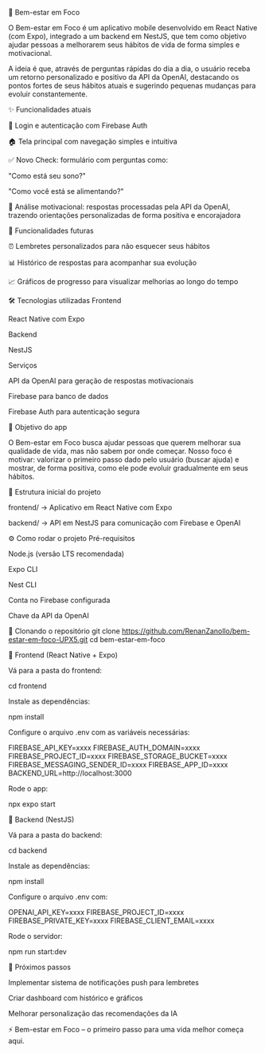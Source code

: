 📱 Bem-estar em Foco

O Bem-estar em Foco é um aplicativo mobile desenvolvido em React Native (com Expo), integrado a um backend em NestJS, que tem como objetivo ajudar pessoas a melhorarem seus hábitos de vida de forma simples e motivacional.

A ideia é que, através de perguntas rápidas do dia a dia, o usuário receba um retorno personalizado e positivo da API da OpenAI, destacando os pontos fortes de seus hábitos atuais e sugerindo pequenas mudanças para evoluir constantemente.

✨ Funcionalidades atuais

🔑 Login e autenticação com Firebase Auth

🏠 Tela principal com navegação simples e intuitiva

✅ Novo Check: formulário com perguntas como:

"Como está seu sono?"

"Como você está se alimentando?"

🤖 Análise motivacional: respostas processadas pela API da OpenAI, trazendo orientações personalizadas de forma positiva e encorajadora

🚀 Funcionalidades futuras

⏰ Lembretes personalizados para não esquecer seus hábitos

📊 Histórico de respostas para acompanhar sua evolução

📈 Gráficos de progresso para visualizar melhorias ao longo do tempo

🛠️ Tecnologias utilizadas
Frontend

React Native com Expo

Backend

NestJS

Serviços

API da OpenAI para geração de respostas motivacionais

Firebase para banco de dados

Firebase Auth para autenticação segura

🎯 Objetivo do app

O Bem-estar em Foco busca ajudar pessoas que querem melhorar sua qualidade de vida, mas não sabem por onde começar.
Nosso foco é motivar: valorizar o primeiro passo dado pelo usuário (buscar ajuda) e mostrar, de forma positiva, como ele pode evoluir gradualmente em seus hábitos.

📌 Estrutura inicial do projeto

frontend/ → Aplicativo em React Native com Expo

backend/ → API em NestJS para comunicação com Firebase e OpenAI

⚙️ Como rodar o projeto
Pré-requisitos

Node.js (versão LTS recomendada)

Expo CLI

Nest CLI

Conta no Firebase configurada

Chave da API da OpenAI

🔹 Clonando o repositório
git clone https://github.com/RenanZanollo/bem-estar-em-foco-UPX5.git
cd bem-estar-em-foco

🔹 Frontend (React Native + Expo)

Vá para a pasta do frontend:

cd frontend


Instale as dependências:

npm install


Configure o arquivo .env com as variáveis necessárias:

FIREBASE_API_KEY=xxxx
FIREBASE_AUTH_DOMAIN=xxxx
FIREBASE_PROJECT_ID=xxxx
FIREBASE_STORAGE_BUCKET=xxxx
FIREBASE_MESSAGING_SENDER_ID=xxxx
FIREBASE_APP_ID=xxxx
BACKEND_URL=http://localhost:3000


Rode o app:

npx expo start

🔹 Backend (NestJS)

Vá para a pasta do backend:

cd backend


Instale as dependências:

npm install


Configure o arquivo .env com:

OPENAI_API_KEY=xxxx
FIREBASE_PROJECT_ID=xxxx
FIREBASE_PRIVATE_KEY=xxxx
FIREBASE_CLIENT_EMAIL=xxxx


Rode o servidor:

npm run start:dev

🔮 Próximos passos

Implementar sistema de notificações push para lembretes

Criar dashboard com histórico e gráficos

Melhorar personalização das recomendações da IA

⚡ Bem-estar em Foco – o primeiro passo para uma vida melhor começa aqui.
